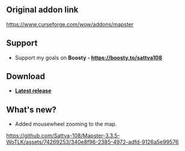 ## Original addon link
https://www.curseforge.com/wow/addons/mapster

## Support
- Support my goals on **Boosty - https://boosty.to/sattva108**

## Download
- [**Latest release**](https://github.com/Sattva-108/Mapster-3.3.5-WoTLK/releases/latest)

## What's new?
- Added mousewheel zooming to the map.

https://github.com/Sattva-108/Mapster-3.3.5-WoTLK/assets/74269253/340e8f96-2385-4972-adfd-9126a5e99576

